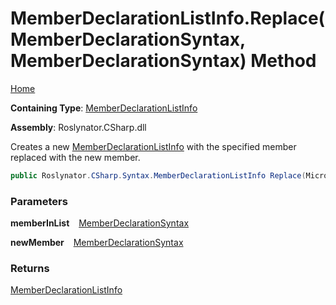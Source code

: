 # MemberDeclarationListInfo\.Replace\(MemberDeclarationSyntax, MemberDeclarationSyntax\) Method

[Home](../../../../../README.md)

**Containing Type**: [MemberDeclarationListInfo](../README.md)

**Assembly**: Roslynator\.CSharp\.dll

  
Creates a new [MemberDeclarationListInfo](../README.md) with the specified member replaced with the new member\.

```csharp
public Roslynator.CSharp.Syntax.MemberDeclarationListInfo Replace(Microsoft.CodeAnalysis.CSharp.Syntax.MemberDeclarationSyntax memberInList, Microsoft.CodeAnalysis.CSharp.Syntax.MemberDeclarationSyntax newMember)
```

### Parameters

**memberInList** &ensp; [MemberDeclarationSyntax](https://docs.microsoft.com/en-us/dotnet/api/microsoft.codeanalysis.csharp.syntax.memberdeclarationsyntax)

**newMember** &ensp; [MemberDeclarationSyntax](https://docs.microsoft.com/en-us/dotnet/api/microsoft.codeanalysis.csharp.syntax.memberdeclarationsyntax)

### Returns

[MemberDeclarationListInfo](../README.md)

